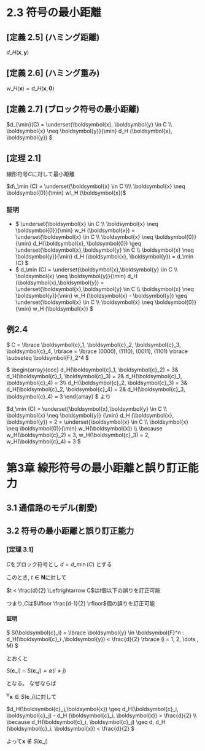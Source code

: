 # 2.3 符号の最小距離
## [定義 2.5] \(ハミング距離)
$d\_H (\boldsymbol{x},\boldsymbol{y})$

## [定義 2.6] \(ハミング重み)
$w\_H (\boldsymbol{x}) = d\_H(\boldsymbol{x},\boldsymbol{0})$

## [定義 2.7] \(ブロック符号の最小距離)
$d\_{\min}(C) =
  \underset{\boldsymbol{x}, \boldsymbol{y} \in C \\\\ \boldsymbol{x} \neq \boldsymbol{y}}{\min}
  d\_H (\boldsymbol{x}, \boldsymbol{y})
$

## [定理 2.1]
線形符号$C$に対して最小距離

$d\_\min (C) =
  \underset{\boldsymbol{x} \in C \\\\ \boldsymbol{x} \neq \boldsymbol{0}}{\min} w\_H (\boldsymbol{x})$

### 証明
- $ \underset{\boldsymbol{x} \in C \\\\ \boldsymbol{x} \neq \boldsymbol{0}}{\min} w\_H (\boldsymbol{x}) =
    \underset{\boldsymbol{x} \in C \\\\ \boldsymbol{x} \neq \boldsymbol{0}}{\min}
    d\_H(\boldsymbol{x}, \boldsymbol{0}) \geq
    \underset{\boldsymbol{x},\boldsymbol{y} \in C \\\\ \boldsymbol{x} \neq \boldsymbol{y}}{\min}
    d\_H (\boldsymbol{x}, \boldsymbol{y}) = d\_\min (C)
  $
- $ d\_\min (C) = \underset{\boldsymbol{x},\boldsymbol{y} \in C \\\\
    \boldsymbol{x} \neq \boldsymbol{y}}{\min}  d\_H (\boldsymbol{x},\boldsymbol{y}) =
    \underset{\boldsymbol{x},\boldsymbol{y} \in C \\\\
    \boldsymbol{x} \neq \boldsymbol{y}}{\min}  w\_H (\boldsymbol{x} - \boldsymbol{y}) \geq
    \underset{\boldsymbol{x} \in C \\\\ \boldsymbol{x} \neq \boldsymbol{0}}{\min} w\_H (\boldsymbol{x})
  $

## 例2.4
$ C = \lbrace \boldsymbol{c}\_1, \boldsymbol{c}\_2, \boldsymbol{c}\_3, \boldsymbol{c}\_4, \rbrace =
  \lbrace (0000), (1110), (0011), (1101) \rbrace \subseteq \boldsymbol{F}\_2^4
$

$
\begin{array}{ccc}
  d\_H(\boldsymbol{c}\_1, \boldsymbol{c}\_2) = 3&
  d\_H(\boldsymbol{c}\_1, \boldsymbol{c}\_3) = 2&
  d\_H(\boldsymbol{c}\_1, \boldsymbol{c}\_4) = 3\\\\ 
  d\_H(\boldsymbol{c}\_2, \boldsymbol{c}\_3) = 3&
  d\_H(\boldsymbol{c}\_2, \boldsymbol{c}\_4) = 2&
  d\_H(\boldsymbol{c}\_3, \boldsymbol{c}\_4) = 3 
\end{array}
$
より

$d\_\min (C) = \underset{\boldsymbol{x},\boldsymbol{y} \in C \\\\ \boldsymbol{x} \neq \boldsymbol{y}}
 {\min} d\_H (\boldsymbol{x}, \boldsymbol{y}) = 2 = 
 \underset{\boldsymbol{x} \in C \\\\ \boldsymbol{x} \neq \boldsymbol{0}}{\min}
 w\_H(\boldsymbol{x}) \\\\
 \because w\_H(\boldsymbol{c}\_2) = 3, w\_H(\boldsymbol{c}\_3) = 2, w\_H(\boldsymbol{c}\_4) = 3
$

# 第3章 線形符号の最小距離と誤り訂正能力
## 3.1 通信路のモデル(割愛)

## 3.2 符号の最小距離と誤り訂正能力
### [定理 3.1]
$C$をブロック符号とし $d = d\_\min (C)$ とする

このとき, $t \in \boldsymbol{N}$に対して

$t < \frac{d}{2}  \Leftrightarrow C$は$t$個以下の誤りを訂正可能

つまり,$C$は$\lfloor \frac{d-1}{2} \rfloor$個の誤りを訂正可能

#### 証明
$
  S(\boldsymbol{c}\_i) = \lbrace
    \boldsymbol{y} \in \boldsymbol{F}^n : d\_H(\boldsymbol{c}\_i ,\boldsymbol{y}) < \frac{d}{2}
  \rbrace
  (i = 1, 2, \dots , M)
$

とおくと

$S(\boldsymbol{c}\_i) \cap S(\boldsymbol{c}\_j) = \emptyset (i \neq j)$

となる。 なぜならば

${}^\forall \boldsymbol{x} \in S(\boldsymbol{c}\_i)$に対して

$d\_H(\boldsymbol{c}\_j,\boldsymbol{x}) \geq d\_H(\boldsymbol{c}\_i, \boldsymbol{c}\_j) -
d\_H (\boldsymbol{c}_i, \boldsymbol{x}) >
\frac{d}{2}
\\\\ \because d\_H(\boldsymbol{c}\_i, \boldsymbol{c}\_j) \geq d,
d\_H (\boldsymbol{c}_i, \boldsymbol{x}) < \frac{d}{2}
$

よって$\boldsymbol{x} \not\in S(\boldsymbol{c}\_j)$
